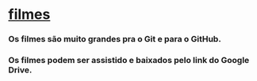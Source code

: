 # [filmes](https://humbertoeliasoares01.github.io/filmes/index.html)

### Os filmes são muito grandes pra o Git e para o GitHub.
### Os filmes podem ser assistido e baixados pelo link do Google Drive.
